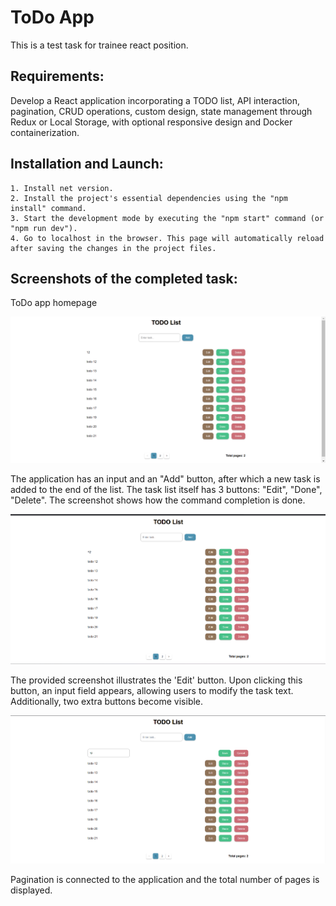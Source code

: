 # ToDo App

This is a test task for trainee react position.

## Requirements:

Develop a React application incorporating a TODO list, API interaction, pagination, CRUD operations, custom design, state management through Redux or Local Storage, with optional responsive design and Docker containerization.

## Installation and Launch:

    1. Install net version.
    2. Install the project's essential dependencies using the "npm install" command.
    3. Start the development mode by executing the "npm start" command (or "npm run dev").
    4. Go to localhost in the browser. This page will automatically reload after saving the changes in the project files.

## Screenshots of the completed task:

ToDo app homepage

![ToDo app homepage](/src/assets/homepage.png)

The application has an input and an "Add" button, after which a new task is added to the end of the list. The task list itself has 3 buttons: "Edit", "Done", "Delete". The screenshot shows how the command completion is done.

![ToDo app done:](/src/assets/done.png)

The provided screenshot illustrates the 'Edit' button. Upon clicking this button, an input field appears, allowing users to modify the task text. Additionally, two extra buttons become visible.

![ToDo app edit:](/src/assets/edit.png)

Pagination is connected to the application and the total number of pages is displayed.
